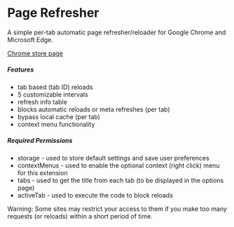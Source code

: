 # Page Refresher

A simple per-tab automatic page refresher/reloader for Google Chrome and Microsoft Edge.

[Chrome store page](https://chrome.google.com/webstore/detail/page-refresher/hedjdjlfiijoibijchekancllfeppchp) 

##### Features

  - tab based (tab ID) reloads
  - 5 customizable intervals
  - refresh info table
  - blocks automatic reloads or meta refreshes (per tab)
  - bypass local cache (per tab)
  - context menu functionality

##### Required Permissions
  - storage - used to store default settings and save user preferences
  - contextMenus - used to enable the optional context (right click) menu for this extension
  - tabs - used to get the title from each tab (to be displayed in the options page)
  - activeTab - used to execute the code to block reloads
 
Warning: Some sites may restrict your access to them if you make too many requests (or reloads) within a short period of time.
